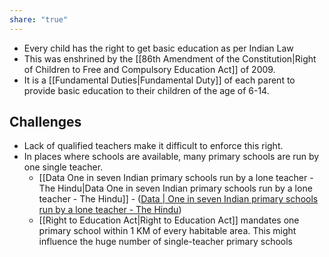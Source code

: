 ```yaml
---
share: "true"
---
```



- Every child has the right to get basic education as per Indian Law 
- This was enshrined by the [[86th Amendment of the Constitution|Right of Children to Free and Compulsory Education Act]] of 2009. 
- It is a [[Fundamental Duties|Fundamental Duty]] of each parent to provide basic education to their children of the age of 6-14. 



## Challenges
- Lack of qualified teachers make it difficult to enforce this right. 
- In places where schools are available, many primary schools are run by one single teacher. 
	- [[Data One in seven Indian primary schools run by a lone teacher - The Hindu|Data One in seven Indian primary schools run by a lone teacher - The Hindu]] - ([Data | One in seven Indian primary schools run by a lone teacher - The Hindu](https://www.thehindu.com/data/data-one-in-seven-indian-primary-schools-run-by-a-lone-teacher/article66881043.ece))
	- [[Right to Education Act|Right to Education Act]] mandates one primary school within 1 KM of every habitable area. This might influence the huge number of single-teacher primary schools 

